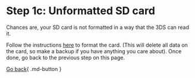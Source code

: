 # Step 1c: Unformatted SD card

Chances are, your SD card is not formatted in a way that the 3DS can read it.

Follow the instructions [here](https://wiki.hacks.guide/wiki/Formatting_an_SD_card) to format the card. (This will delete all data on the card, so make a backup if you have anything you care about). Once done, go back to the previous step on this page.

[Go back](/dsiware/1a){ .md-button }
